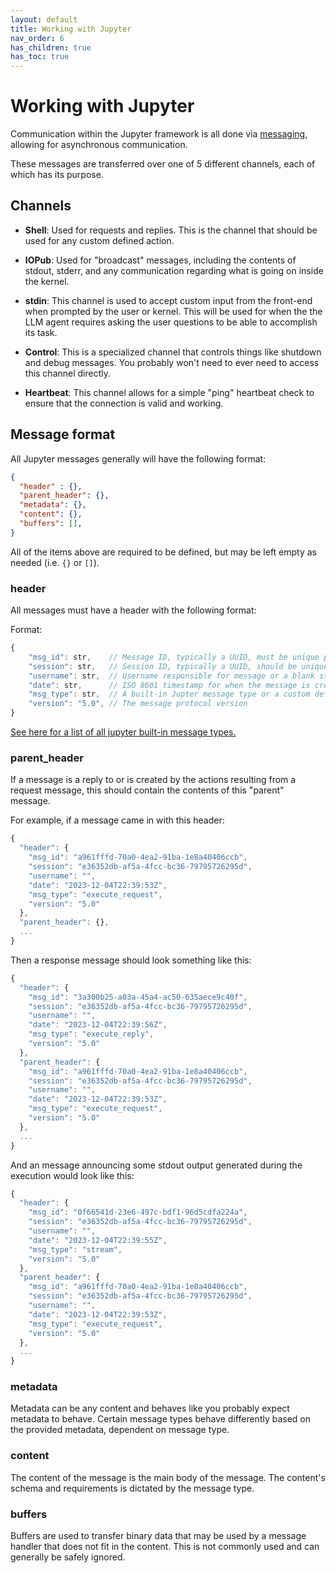 ```yaml
---
layout: default
title: Working with Jupyter
nav_order: 6
has_children: true
has_toc: true
---
```


# Working with Jupyter

Communication within the Jupyter framework is all done via [messaging](https://jupyter-client.readthedocs.io/en/latest/messaging.html), allowing for asynchronous communication.

These messages are transferred over one of 5 different channels, each of which has its purpose.


## Channels

* **Shell**: Used for requests and replies. This is the channel that should be used for any custom defined action.

* **IOPub**: Used for "broadcast" messages, including the contents of stdout, stderr, and any communication regarding what is going on inside the kernel.

* **stdin**: This channel is used to accept custom input from the front-end when prompted by the user or kernel. This will be used for when the the LLM agent requires asking the user questions to be able to accomplish its task.

* **Control**: This is a specialized channel that controls things like shutdown and debug messages. You probably won't need to ever need to access this channel directly.

* **Heartbeat**: This channel allows for a simple "ping" heartbeat check to ensure that the connection is valid and working.


## Message format

All Jupyter messages generally will have the following format:

```json
{
  "header" : {},
  "parent_header": {},
  "metadata": {},
  "content": {},
  "buffers": [],
}
```

All of the items above are required to be defined, but may be left empty as needed (i.e. `{}` or `[]`).

### header

All messages must have a header with the following format:

Format:
```js
{
    "msg_id": str,    // Message ID, typically a UUID, must be unique per message
    "session": str,   // Session ID, typically a UUID, should be unique per session
    "username": str,  // Username responsible for message or a blank string
    "date": str,      // ISO 8601 timestamp for when the message is created
    "msg_type": str,  // A built-in Jupter message type or a custom defined message for a specific context
    "version": "5.0", // The message protocol version
}
```
[See here for a list of all jupyter built-in message types.](https://jupyter-client.readthedocs.io/en/latest/messaging.html#messages-on-the-shell-router-dealer-channel)


### parent_header

If a message is a reply to or is created by the actions resulting from a request message, this should contain the contents of this "parent" message.

For example, if a message came in with this header:
```js
{
  "header": {
    "msg_id": "a961fffd-70a0-4ea2-91ba-1e8a40406ccb",
    "session": "e36352db-af5a-4fcc-bc36-79795726295d",
    "username": "",
    "date": "2023-12-04T22:39:53Z",
    "msg_type": "execute_request",
    "version": "5.0"
  },
  "parent_header": {},
  ...
}
```

Then a response message should look something like this:
```js
{
  "header": {
    "msg_id": "3a300b25-a03a-45a4-ac50-635aece9c40f",
    "session": "e36352db-af5a-4fcc-bc36-79795726295d",
    "username": "",
    "date": "2023-12-04T22:39:56Z",
    "msg_type": "execute_reply",
    "version": "5.0"
  },
  "parent_header": {
    "msg_id": "a961fffd-70a0-4ea2-91ba-1e8a40406ccb",
    "session": "e36352db-af5a-4fcc-bc36-79795726295d",
    "username": "",
    "date": "2023-12-04T22:39:53Z",
    "msg_type": "execute_request",
    "version": "5.0"
  },
  ...
}
```

And an message announcing some stdout output generated during the execution would look like this:
```js
{
  "header": {
    "msg_id": "0f66541d-23e6-497c-bdf1-96d5cdfa224a",
    "session": "e36352db-af5a-4fcc-bc36-79795726295d",
    "username": "",
    "date": "2023-12-04T22:39:55Z",
    "msg_type": "stream",
    "version": "5.0"
  },
  "parent_header": {
    "msg_id": "a961fffd-70a0-4ea2-91ba-1e8a40406ccb",
    "session": "e36352db-af5a-4fcc-bc36-79795726295d",
    "username": "",
    "date": "2023-12-04T22:39:53Z",
    "msg_type": "execute_request",
    "version": "5.0"
  },
  ...
}
```


### metadata

Metadata can be any content and behaves like you probably expect metadata to behave. Certain message types behave differently based on the provided metadata, dependent on message type.


### content

The content of the message is the main body of the message. The content's schema and requirements is dictated by the message type.


### buffers

Buffers are used to transfer binary data that may be used by a message handler that does not fit in the content. This is not commonly used and can generally be safely ignored.
